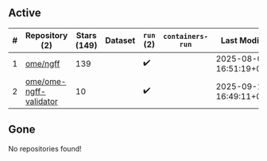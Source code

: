 ## Active
| # | Repository (2) | Stars (149) | Dataset | `run` (2) | `containers-run` | Last Modified |
| --- | --- | --- | --- | --- | --- | --- |
| 1 | [ome/ngff](https://github.com/ome/ngff) | 139 |  | :heavy_check_mark: |  | 2025-08-06 16:51:19+00:00 |
| 2 | [ome/ome-ngff-validator](https://github.com/ome/ome-ngff-validator) | 10 |  | :heavy_check_mark: |  | 2025-09-12 16:49:11+00:00 |

## Gone
No repositories found!
